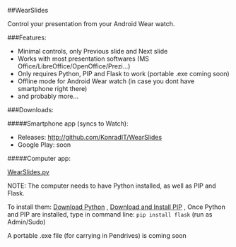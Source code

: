 ##WearSlides

Control your presentation from your Android Wear watch.

###Features:

* Minimal controls, only Previous slide and Next slide
* Works with most presentation softwares (MS Office/LibreOffice/OpenOffice/Prezi...)
* Only requires Python, PIP and Flask to work (portable .exe coming soon)
* Offline mode for Android Wear watch (in case you dont have smartphone right there)
* and probably more...

###Downloads:

#####Smartphone app (syncs to Watch):

* Releases: http://github.com/KonradIT/WearSlides
* Google Play: soon

#####Computer app:

[WearSlides.py](WearSlides.py)

NOTE: The computer needs to have Python installed, as well as PIP and Flask.

To install them: [Download Python](http://python.org) , [Download and Install PIP](https://pip.pypa.io/en/latest/installing/#installing-with-get-pip-py) , Once Python and PIP are installed, type in command line: `pip install flask` (run as Admin/Sudo)
 
A portable .exe file (for carrying in Pendrives) is coming soon